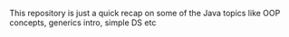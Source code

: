 This repository is just a quick recap on some of the Java topics like OOP concepts, generics intro, simple DS etc
